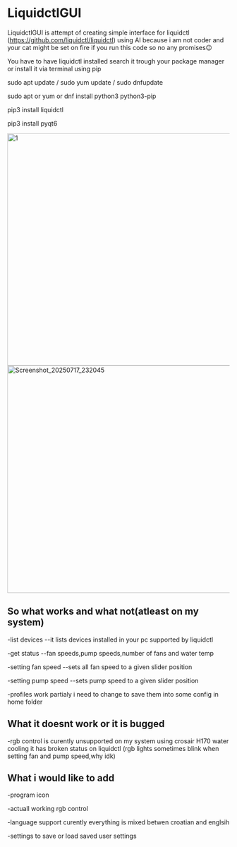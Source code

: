 # LiquidctlGUI
LiquidctlGUI is attempt of creating simple interface for liquidctl (https://github.com/liquidctl/liquidctl) using AI 
because i am not coder and your cat might be set on fire if you run this code so no any promises😉



You have to have liquidctl installed search it trough your package manager or install it via terminal using pip


sudo apt update  /  sudo yum update  /  sudo dnfupdate


sudo apt or yum or dnf install python3 python3-pip


pip3 install liquidctl


pip3 install pyqt6

<img width="804" height="526" alt="1" src="https://github.com/user-attachments/assets/813ab3e3-97fa-4a2e-8c29-0fb380bff942" />
<img width="799" height="516" alt="Screenshot_20250717_232045" src="https://github.com/user-attachments/assets/cc34e465-027c-4783-a83d-39fd44eb69e6" />


So what works and what not(atleast on my system)
----------------------------------------------------------------------------------

-list devices  --it lists devices installed in your pc supported by liquidctl

-get status     --fan speeds,pump speeds,number of fans and water temp

-setting fan speed   --sets all fan speed to a given slider position

-setting pump speed  --sets pump speed to a given slider position

-profiles work partialy i need to change to save them into some config in home folder



What it doesnt work or it is bugged
---------------------------------------------------------------------------------

-rgb control is curently unsupported on my system using crosair H170 water cooling it has broken status on liquidctl 
(rgb lights sometimes blink when setting fan and pump speed,why idk)


What i would like to add
--------------------------------------
-program icon

-actuall working rgb control 

-language support curently everything is mixed betwen croatian and englsih

-settings to save or load saved user settings




